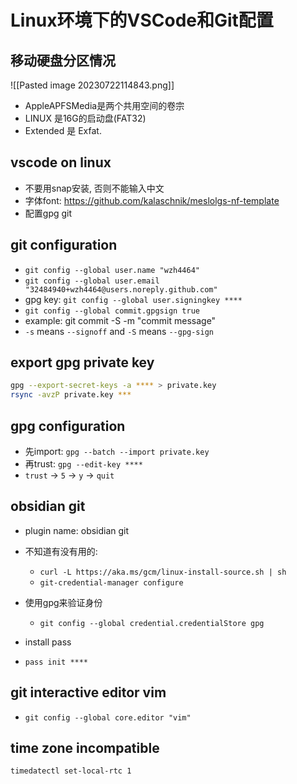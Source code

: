 # Linux环境下的VSCode和Git配置

## 移动硬盘分区情况

![[Pasted image 20230722114843.png]]

- AppleAPFSMedia是两个共用空间的卷宗
- LINUX 是16G的启动盘(FAT32)
- Extended 是 Exfat.

## vscode on linux

- 不要用snap安装, 否则不能输入中文
- 字体font: <https://github.com/kalaschnik/meslolgs-nf-template>
- 配置gpg git

## git configuration

- `git config --global user.name "wzh4464"`
- `git config --global user.email "32484940+wzh4464@users.noreply.github.com"`
- gpg key: `git config --global user.signingkey ****`
- `git config --global commit.gpgsign true`
- example: git commit -S -m "commit message"
- `-s` means `--signoff` and `-S` means `--gpg-sign`

## export gpg private key

```bash
gpg --export-secret-keys -a **** > private.key
rsync -avzP private.key ***
```

## gpg configuration

- 先import: `gpg --batch --import private.key`
- 再trust: `gpg --edit-key ****`
- `trust` -> `5` -> `y` -> `quit`

## obsidian git

- plugin name: obsidian git
- 不知道有没有用的:
  - `curl -L https://aka.ms/gcm/linux-install-source.sh | sh`
  - `git-credential-manager configure`
- 使用gpg来验证身份
  - `git config --global credential.credentialStore gpg`

- install pass
- `pass init ****`

## git interactive editor vim

- `git config --global core.editor "vim"`

## time zone incompatible

`timedatectl set-local-rtc 1`
